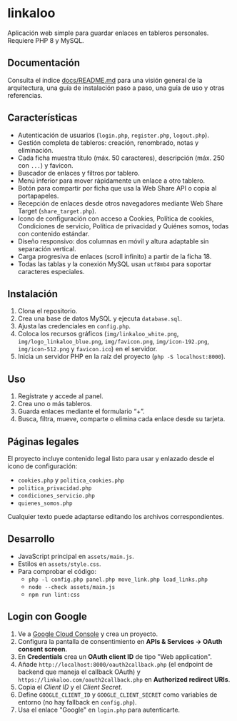 # linkaloo

Aplicación web simple para guardar enlaces en tableros personales. Requiere PHP 8 y MySQL.

## Documentación

Consulta el índice [docs/README.md](docs/README.md) para una visión general de la arquitectura, una guía de instalación paso a paso, una guía de uso y otras referencias.

## Características

- Autenticación de usuarios (`login.php`, `register.php`, `logout.php`).
- Gestión completa de tableros: creación, renombrado, notas y eliminación.
- Cada ficha muestra título (máx. 50 caracteres), descripción (máx. 250 con `...`) y favicon.
- Buscador de enlaces y filtros por tablero.
- Menú inferior para mover rápidamente un enlace a otro tablero.
- Botón para compartir por ficha que usa la Web Share API o copia al portapapeles.
- Recepción de enlaces desde otros navegadores mediante Web Share Target (`share_target.php`).
- Icono de configuración con acceso a Cookies, Política de cookies, Condiciones de servicio, Política de privacidad y Quiénes somos, todas con contenido estándar.
- Diseño responsivo: dos columnas en móvil y altura adaptable sin separación vertical.
- Carga progresiva de enlaces (scroll infinito) a partir de la ficha 18.
- Todas las tablas y la conexión MySQL usan `utf8mb4` para soportar caracteres especiales.

## Instalación

1. Clona el repositorio.
2. Crea una base de datos MySQL y ejecuta `database.sql`.
3. Ajusta las credenciales en `config.php`.
4. Coloca los recursos gráficos (`img/linkaloo_white.png`, `img/logo_linkaloo_blue.png`, `img/favicon.png`, `img/icon-192.png`, `img/icon-512.png` y `favicon.ico`) en el servidor.
5. Inicia un servidor PHP en la raíz del proyecto (`php -S localhost:8000`).

## Uso

1. Regístrate y accede al panel.
2. Crea uno o más tableros.
3. Guarda enlaces mediante el formulario “+”.
4. Busca, filtra, mueve, comparte o elimina cada enlace desde su tarjeta.

## Páginas legales

El proyecto incluye contenido legal listo para usar y enlazado desde el icono de configuración:

- `cookies.php` y `politica_cookies.php`
- `politica_privacidad.php`
- `condiciones_servicio.php`
- `quienes_somos.php`

Cualquier texto puede adaptarse editando los archivos correspondientes.

## Desarrollo

- JavaScript principal en `assets/main.js`.
- Estilos en `assets/style.css`.
- Para comprobar el código:
  - `php -l config.php panel.php move_link.php load_links.php`
  - `node --check assets/main.js`
  - `npm run lint:css`


## Login con Google

1. Ve a [Google Cloud Console](https://console.cloud.google.com/) y crea un proyecto.
2. Configura la pantalla de consentimiento en **APIs & Services → OAuth consent screen**.
3. En **Credentials** crea un **OAuth client ID** de tipo "Web application".
4. Añade `http://localhost:8000/oauth2callback.php` (el endpoint de backend que maneja el callback OAuth) y `https://linkaloo.com/oauth2callback.php` en **Authorized redirect URIs**.
5. Copia el *Client ID* y el *Client Secret*.
6. Define `GOOGLE_CLIENT_ID` y `GOOGLE_CLIENT_SECRET` como variables de entorno (no hay fallback en `config.php`).
7. Usa el enlace "Google" en `login.php` para autenticarte.

